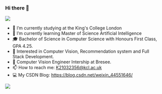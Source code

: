 ### Hi there 👋

![](https://github.com/halfrost/halfrost/blob/master/icons/header_.png)
- 🔭 I’m currently studying at the King's College London
- 🌱 I’m currently learning Master of Science Artificial Intelligence
- 🎓 Bachelor of Science in Computer Science with Honours First Class, GPA 4.25.
- 🧐 Interested in Computer Vision, Recommendation system and Full Stack Development.
- 💼 Computer Vision Engineer Intership at Bresee.
- 📫 How to reach me: K21032356@kcl.ac.uk
- 💻 My CSDN Blog: https://blog.csdn.net/weixin_44551646/

![](http://antzuhl.cn:4000/get/@66Kevin.readme)

